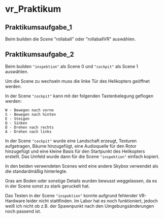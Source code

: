 # vr_Praktikum

## Praktikumsaufgabe_1
Beim builden die Scene "rollaball" oder "rollaballVR" auswählen.


## Praktikumsaufgabe_2

Beim builden ```"inspektion"``` als Scene 0 und ```"cockpit"``` als Scene 1 auswählen.

Um die Scene zu wechseln muss die linke Tür des Helikopters geöffnet werden.

In der Scene ``"cockpit"`` kann mit der folgenden Tastenbelegung geflogen werden:
```
W - Bewegen nach vorne 
S - Bewegen nach hinten 
E - Steigen 
Q - Sinken 
D - Drehen nach rechts 
A - Drehen nach links 
```
In der Scene ```"cockpit"``` wurde eine Landschaft erzeugt, Texturen aufgetragen, Bäume hinzugefügt, eine Audioquelle für den Rotor hinzugefügt und eine kleine Basis für den Startpunkt des Helikopters erstellt. Das Umfeld wurde dann für die Scene ```"inspektion"``` einfach kopiert.

In den beiden verwendeten Scenes wird eine andere Skybox verwendet als die standardmäßig hinterlegte.

Gras am Boden oder sonstige Details wurden bewusst weggelassen, da es in der Scene sonst zu stark geruckelt hat.

Das Testen in der Scene ```"inspektion"``` konnte aufgrund fehlender VR-Hardware leider nicht stattfinden. Im Labor hat es noch funktioniert, jedoch weiß ich nicht ob z.B. der Spawnpunkt nach den Umgebungsänderungen noch passend ist.

